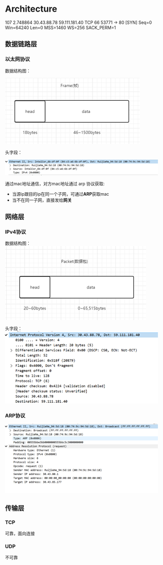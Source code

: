 # Architecture
<!--osi七层模型-->

<!--![7](7.png)-->

<!--tcp/ip四层模型-->

<!--![4](4.png)-->107	2.748864	30.43.88.78	59.111.181.40	TCP	66	53771 → 80 [SYN] Seq=0 Win=64240 Len=0 MSS=1460 WS=256 SACK_PERM=1

## 数据链路层

### 以太网协议

数据结构图：

![image_1](image_1.png)

头字段：

![image](image.png)

通过mac地址通信，对方mac地址通过 arp 协议获取:
- 当源ip跟目的ip在同一个子网，可通过**ARP**获取mac
- 当不在同一子网，直接发给**网关**

## 网络层

### IPv4协议

数据结构图：
![image_3](image_3.png)

头字段：
![image_2](image_2.png)


### ARP协议

![image_4](image_4.png)


## 传输层

### TCP
可靠，面向连接

### UDP
不可靠